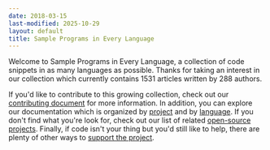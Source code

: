 ```yaml
---
date: 2018-03-15
last-modified: 2025-10-29
layout: default
title: Sample Programs in Every Language
---
```


Welcome to Sample Programs in Every Language, a collection of code snippets in as many languages as possible. Thanks for taking an interest in our collection which currently contains 1531 articles written by 288 authors.

If you'd like to contribute to this growing collection, check out our [contributing document](https://github.com/TheRenegadeCoder/sample-programs/blob/master/.github/CONTRIBUTING.md) for more information. In addition, you can explore our documentation which is organized by [project](/projects) and by [language](/languages). If you don't find what you're look for, check out our list of related [open-source projects](/related). Finally, if code isn't your thing but you'd still like to help, there are plenty of other ways to [support the project](https://therenegadecoder.com/updates/5-ways-you-can-support-the-renegade-coder/).